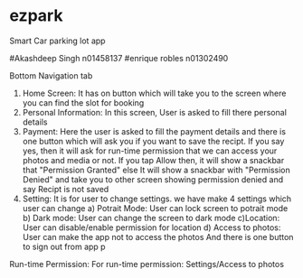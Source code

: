 # ezpark
Smart Car parking lot app

#Akashdeep Singh n01458137
#enrique robles n01302490

Bottom Navigation tab
1) Home Screen: It has on button which will take you to the screen where you can find the slot for booking
2) Personal Information: In this screen, User is asked to fill there personal details
3) Payment: Here the user is asked to fill the payment details and there is one button which will ask you if
you want to save the recipt. If you say yes, then it will ask for run-time permission that we can access your photos and media or not. If you tap Allow then, it will 
show a snackbar that "Permission Granted" else It will show a snackbar with "Permission Denied" and take you to other screen showing permission denied and say
Recipt is not saved 
4) Setting: It is for user to change settings. we have make 4 settings which user can change
a) Potrait Mode: User can lock screen to potrait mode 
b) Dark mode: User can change the screen to dark mode
c)Location: User can disable/enable permission for location
d) Access to photos: User can make the app not to access the photos
And there is one button to sign out from app
p

Run-time Permission:
For run-time permission:
Settings/Access to photos

